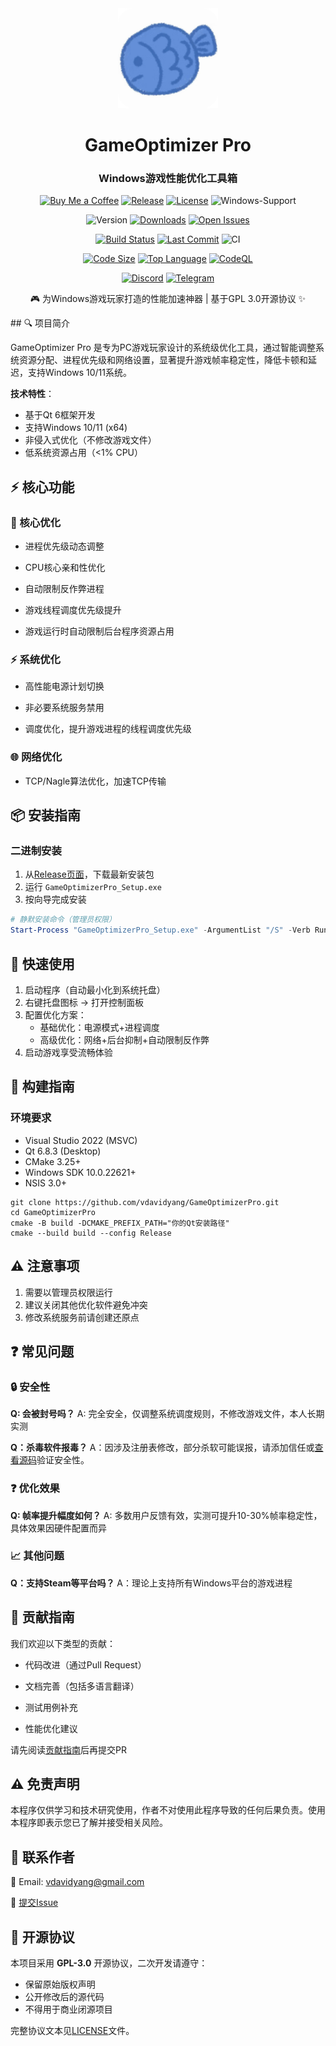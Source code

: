 <div align="center">
    <img src="./resources/app.png" width="160" height="160" alt="GameOptimizer Pro Logo">
  <h1>GameOptimizer Pro</h1>
  <h3>Windows游戏性能优化工具箱</h3>
</div>

<p align="center">
    <!-- 支持赞助 -->
    <a href="https://buymeacoffee.com/oslook" target="_blank"><img alt="Buy Me a Coffee" src="https://img.shields.io/badge/Buy%20Me%20a%20Coffee-Support%20Me-FFDA33?style=for-the-badge&logo=Buy%20Me%20a%20Coffee-Support%20Me-FFDA33&color=yellow"></a>
    <!-- 核心徽章组 -->
    <a href="https://github.com/vdavidyang/GameOptimizerPro/releases" target="_blank"><img alt="Release" src="https://img.shields.io/github/v/release/vdavidyang/GameOptimizerPro?style=for-the-badge&logo=github&color=blue"></a>
    <a href="LICENSE" target="_blank"><img alt="License" src="https://img.shields.io/badge/license-GPLv3-blue?style=for-the-badge&logo=gnu"></a>
	<!-- 平台支持 -->
    <img alt="Windows-Support" src="https://img.shields.io/badge/Windows-Optimized-0078D6?style=for-the-badge&logoWindows-Optimized-0078D6&color=blue"></p>
<p align="center">
    <img alt="Version" src="https://img.shields.io/badge/Version-0.1.0-blue">
    <a href="https://github.com/vdavidyang/GameOptimizerPro/releases" target="_blank"><img alt="Downloads" src="https://img.shields.io/badge/Downloads-1k+-brightgreen"></a>
    <a href="https://github.com/vdavidyang/GameOptimizerPro/issues" target="_blank"><img alt="Open Issues" src="https://img.shields.io/github/issues-raw/vdavidyang/GameOptimizerPro?style=flat-square&logo=github"></a></p>

<p align="center">
    <!-- 开发状态徽章组 -->
    <a href="https://github.com/vdavidyang/GameOptimizerPro/actions" target="_blank"><img alt="Build Status" src="https://img.shields.io/github/actions/workflow/status/vdavidyang/GameOptimizerPro/build.yml?style=flat-square&logo=github-actions"></a>
    <a href="https://github.com/vdavidyang/GameOptimizerPro/commits/main" target="_blank"><img alt="Last Commit" src="https://img.shields.io/github/last-commit/vdavidyang/GameOptimizerPro?style=flat-square&logo=git"></a>
<!-- 专业深色系 -->
<img alt="CI" src="https://img.shields.io/badge/CI/CD-Passing-2088FF"></p>

<p align="center">
    <!-- 代码质量徽章组 -->
    <a href="https://github.com/vdavidyang/GameOptimizerPro" target="_blank"><img alt="Code Size" src="https://img.shields.io/github/languages/code-size/vdavidyang/GameOptimizerPro?style=flat-square"></a>
    <a href="https://github.com/vdavidyang/GameOptimizerPro" target="_blank"><img alt="Top Language" src="https://img.shields.io/github/languages/top/vdavidyang/GameOptimizerPro?style=flat-square&color=green"></a>
    <a href="https://github.com/vdavidyang/GameOptimizerPro/actions/workflows/codeql.yml" target="_blank"><img alt="CodeQL" src="https://img.shields.io/github/actions/workflow/status/vdavidyang/GameOptimizerPro/codeql.yml?label=CodeQL&style=flat-square)"></a></p>

<p align="center">
    <!-- 社区徽章组 -->
    <a href="https://discord.gg/your-invite-link" target="_blank"><img alt="Discord" src="https://img.shields.io/discord/your-server-id?style=flat-square&logo=discord&color=purple"></a>
    <a href="https://t.me/your-channel" target="_blank"><img alt="Telegram" src="https://img.shields.io/badge/chat-Telegram-0099CC?style=flat-square&logo=telegram"></a></p>

<div align="center">
    <p>🎮 为Windows游戏玩家打造的性能加速神器 | 基于GPL 3.0开源协议 ✨</p>
</div>
## 🔍 项目简介

GameOptimizer Pro 是专为PC游戏玩家设计的系统级优化工具，通过智能调整系统资源分配、进程优先级和网络设置，显著提升游戏帧率稳定性，降低卡顿和延迟，支持Windows 10/11系统。

**技术特性**：

- 基于Qt 6框架开发 
- 支持Windows 10/11 (x64) 
- 非侵入式优化（不修改游戏文件）
- 低系统资源占用（<1% CPU）

## ⚡ 核心功能

### 🚀 核心优化 

- 进程优先级动态调整

- CPU核心亲和性优化

- 自动限制反作弊进程

- 游戏线程调度优先级提升

- 游戏运行时自动限制后台程序资源占用

### ⚡ 系统优化

- 高性能电源计划切换

- 非必要系统服务禁用

- 调度优化，提升游戏进程的线程调度优先级

### 🌐 网络优化

- TCP/Nagle算法优化，加速TCP传输

## 📦 安装指南

### 二进制安装

1. 从[Release页面](https://github.com/vdavidyang/GameOptimizerPro/releases)，下载最新安装包
2. 运行 `GameOptimizerPro_Setup.exe`
3. 按向导完成安装

```powershell
# 静默安装命令（管理员权限）
Start-Process "GameOptimizerPro_Setup.exe" -ArgumentList "/S" -Verb RunAs
```

## 🚦 快速使用

1. 启动程序（自动最小化到系统托盘）
2. 右键托盘图标 → 打开控制面板
3. 配置优化方案：
   - 基础优化：电源模式+进程调度
   - 高级优化：网络+后台抑制+自动限制反作弊
4. 启动游戏享受流畅体验

## 🔨 构建指南

### 环境要求

- Visual Studio 2022 (MSVC)
- Qt 6.8.3 (Desktop)
- CMake 3.25+
- Windows SDK 10.0.22621+
- NSIS 3.0+

```
git clone https://github.com/vdavidyang/GameOptimizerPro.git
cd GameOptimizerPro
cmake -B build -DCMAKE_PREFIX_PATH="你的Qt安装路径"
cmake --build build --config Release
```

## ⚠️ 注意事项

1. 需要以管理员权限运行
3. 建议关闭其他优化软件避免冲突
4. 修改系统服务前请创建还原点

## ❓ 常见问题

### 🔒 安全性

**Q: 会被封号吗？**
A: 完全安全，仅调整系统调度规则，不修改游戏文件，本人长期实测

**Q：杀毒软件报毒？** 
A：因涉及注册表修改，部分杀软可能误报，请添加信任或[查看源码](src/)验证安全性。  

### ❓ 优化效果

**Q: 帧率提升幅度如何？**
A: 多数用户反馈有效，实测可提升10-30%帧率稳定性，具体效果因硬件配置而异

### 📈 其他问题

**Q：支持Steam等平台吗？**
A：理论上支持所有Windows平台的游戏进程

## 🤝 贡献指南

我们欢迎以下类型的贡献：

- 代码改进（通过Pull Request）

- 文档完善（包括多语言翻译）

- 测试用例补充

- 性能优化建议

请先阅读[贡献指南](./docs/contributions.md)后再提交PR

## ⚠️ 免责声明

本程序仅供学习和技术研究使用，作者不对使用此程序导致的任何后果负责。使用本程序即表示您已了解并接受相关风险。

## 📧 联系作者

📧 Email: vdavidyang@gmail.com

🐛 [提交Issue](https://github.com/vdavidyang/GameOptimizerPro/issues)

## 📜 开源协议

本项目采用 **GPL-3.0** 开源协议，二次开发请遵守：

- 保留原始版权声明
- 公开修改后的源代码
- 不得用于商业闭源项目

完整协议文本见[LICENSE](./LICENSE)文件。